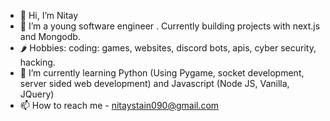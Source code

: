 - 👋 Hi, I’m Nitay
- 👀 I’m a young software engineer . Currently building projects with next.js and Mongodb.
- 🌶 Hobbies: coding: games, websites, discord bots, apis, cyber security, hacking.
- 🌱 I’m currently learning Python (Using Pygame, socket development, server sided web development) and Javascript (Node JS, Vanilla, JQuery)
- 📫 How to reach me - nitaystain090@gmail.com

<!---
VirtuallDev/VirtuallDev is a ✨ special ✨ repository because its `README.md` (this file) appears on your GitHub profile.
You can click the Preview link to take a look at your changes.
--->
